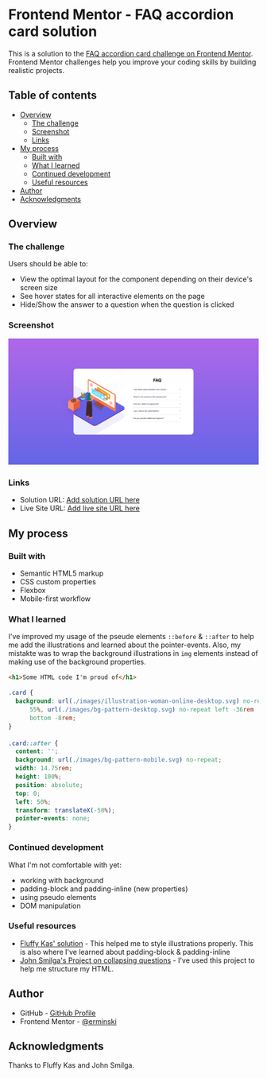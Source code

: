 # Frontend Mentor - FAQ accordion card solution

This is a solution to the [FAQ accordion card challenge on Frontend Mentor](https://www.frontendmentor.io/challenges/faq-accordion-card-XlyjD0Oam). Frontend Mentor challenges help you improve your coding skills by building realistic projects.

## Table of contents

- [Overview](#overview)
  - [The challenge](#the-challenge)
  - [Screenshot](#screenshot)
  - [Links](#links)
- [My process](#my-process)
  - [Built with](#built-with)
  - [What I learned](#what-i-learned)
  - [Continued development](#continued-development)
  - [Useful resources](#useful-resources)
- [Author](#author)
- [Acknowledgments](#acknowledgments)

## Overview

### The challenge

Users should be able to:

- View the optimal layout for the component depending on their device's screen size
- See hover states for all interactive elements on the page
- Hide/Show the answer to a question when the question is clicked

### Screenshot

![](./screenshot.png)

### Links

- Solution URL: [Add solution URL here](https://your-solution-url.com)
- Live Site URL: [Add live site URL here](https://your-live-site-url.com)

## My process

### Built with

- Semantic HTML5 markup
- CSS custom properties
- Flexbox
- Mobile-first workflow

### What I learned

I've improved my usage of the pseude elements `::before` & `::after` to help me add the illustrations and learned about the pointer-events. Also, my mistakte was to wrap the background illustrations in `img` elements instead of making use of the background properties.

```html
<h1>Some HTML code I'm proud of</h1>
```

```css
.card {
  background: url(./images/illustration-woman-online-desktop.svg) no-repeat -18%
      55%, url(./images/bg-pattern-desktop.svg) no-repeat left -36rem
      bottom -8rem;
}

.card::after {
  content: '';
  background: url(./images/bg-pattern-mobile.svg) no-repeat;
  width: 14.75rem;
  height: 100%;
  position: absolute;
  top: 0;
  left: 50%;
  transform: translateX(-50%);
  pointer-events: none;
}
```

### Continued development

What I'm not comfortable with yet:

- working with background
- padding-block and padding-inline (new properties)
- using pseudo elements
- DOM manipulation

### Useful resources

- [Fluffy Kas' solution](https://github.com/FluffyKas/faq-accordion-card/tree/main) - This helped me to style illustrations properly. This is also where I've learned about padding-block & padding-inline
- [John Smilga's Project on collapsing questions](https://vanilla-js-basic-project-7-questions.netlify.app/) - I've used this project to help me structure my HTML.

## Author

- GitHub - [GitHub Profile](https://github.com/erminski)
- Frontend Mentor - [@erminski](https://www.frontendmentor.io/profile/erminski)

## Acknowledgments

Thanks to Fluffy Kas and John Smilga.
